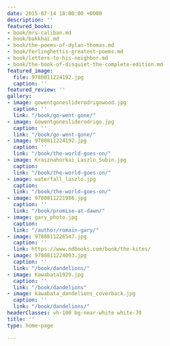 ```yaml
---
date: 2015-07-14 18:00:00 +0000
description: ''
featured_books:
- book/mrs-caliban.md
- book/bakkhai.md
- book/the-poems-of-dylan-thomas.md
- book/ferlinghettis-greatest-poems.md
- book/letters-to-his-neighbor.md
- book/the-book-of-disquiet-the-complete-edition.md
featured_image:
  file: 9780811224192.jpg
  caption: ''
featured_review: ''
gallery:
- image: gowentgonesliderodrigowood.jpg
  caption: ''
  link: "/book/go-went-gone/"
- image: Gowentgonesliderodrigo.jpg
  caption: ''
  link: "/book/go-went-gone/"
- image: 9780811224192.jpg
  caption: ''
  link: "/book/the-world-goes-on/"
- image: Krasznahorkai_Laszlo_Subin.jpg
  caption: 
  link: "/book/the-world-goes-on/"
- image: waterfall_laszlo.jpg
  caption: 
  link: "/book/the-world-goes-on/"
- image: 9780811221986.jpg
  caption: ''
  link: "/book/promise-at-dawn/"
- image: gary_photo.jpg
  caption: 
  link: "/author/romain-gary/"
- image: 9780811226547.jpg
  caption: ''
  link: https://www.ndbooks.com/book/the-kites/
- image: 9780811224093.jpg
  caption: ''
  link: "/book/dandelions/"
- image: Kawabata1929.jpg
  caption: ''
  link: "/book/dandelions"
- image: kawabata_dandelions_coverback.jpg
  caption: ''
  link: "/book/dandelions/"
headerClasses: vh-100 bg-near-white white-70
title: ''
type: home-page

---
```

